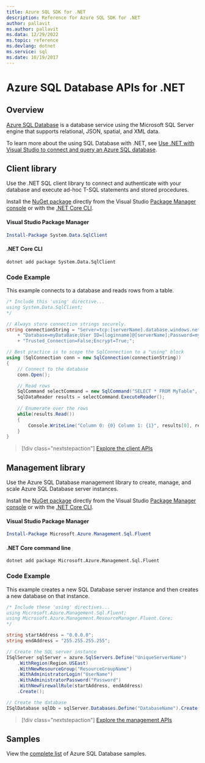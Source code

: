 ```yaml
---
title: Azure SQL SDK for .NET
description: Reference for Azure SQL SDK for .NET
author: pallavit
ms.author: pallavit
ms.data: 12/29/2022
ms.topic: reference
ms.devlang: dotnet
ms.service: sql
ms.date: 10/19/2017
---
```

# Azure SQL Database APIs for .NET

## Overview

[Azure SQL Database](https://docs.microsoft.com/azure/sql-database/sql-database-technical-overview) is a database service using the Microsoft SQL Server engine that supports relational, JSON, spatial, and XML data. 

To learn more about the using SQL Database with .NET, see [Use .NET with Visual Studio to connect and query an Azure SQL database](https://docs.microsoft.com/azure/sql-database/sql-database-connect-query-dotnet-visual-studio).

## Client library

Use the .NET SQL client library to connect and authenticate with your database and execute ad-hoc T-SQL statements and stored procedures.

Install the [NuGet package]( https://www.nuget.org/packages/System.Data.SqlClient) directly from the Visual Studio [Package Manager console](https://docs.microsoft.com/nuget/tools/package-manager-console) or with the [.NET Core CLI](https://docs.microsoft.com/dotnet/core/tools/dotnet-add-package).

#### Visual Studio Package Manager

```powershell
Install-Package System.Data.SqlClient
```

#### .NET Core CLI

```dotnetcli
dotnet add package System.Data.SqlClient
```

### Code Example

This example connects to a database and reads rows from a table.

```csharp
/* Include this 'using' directive...
using System.Data.SqlClient;
*/

// Always store connection strings securely. 
string connectionString = "Server=tcp:[serverName].database.windows.net;" 
    + "Database=myDataBase;User ID=[loginname]@[serverName];Password=myPassword;"
    + "Trusted_Connection=False;Encrypt=True;";

// Best practice is to scope the SqlConnection to a "using" block
using (SqlConnection conn = new SqlConnection(connectionString))
{
    // Connect to the database
    conn.Open();

    // Read rows
    SqlCommand selectCommand = new SqlCommand("SELECT * FROM MyTable", conn);
    SqlDataReader results = selectCommand.ExecuteReader();
    
    // Enumerate over the rows
    while(results.Read())
    {
        Console.WriteLine("Column 0: {0} Column 1: {1}", results[0], results[1]);
    }
}
```

> [!div class="nextstepaction"]
> [Explore the client APIs](/dotnet/api/overview/azure/sql/client)

## Management library

Use the Azure SQL Database management library to create, manage, and scale Azure SQL Database server instances.

Install the [NuGet package](https://www.nuget.org/packages/Microsoft.Azure.Management.Sql.Fluent/) directly from the Visual Studio [Package Manager console](https://docs.microsoft.com/nuget/tools/package-manager-console) or with the [.NET Core CLI](https://docs.microsoft.com/dotnet/core/tools/dotnet-add-package).

#### Visual Studio Package Manager

```powershell
Install-Package Microsoft.Azure.Management.Sql.Fluent
``` 

#### .NET Core command line

```dotnetcli
dotnet add package Microsoft.Azure.Management.Sql.Fluent
```

### Code Example

This example creates a new SQL Database server instance and then creates a new database on that instance.

```csharp
/* Include these 'using' directives...
using Microsoft.Azure.Management.Sql.Fluent;
using Microsoft.Azure.Management.ResourceManager.Fluent.Core;
*/

string startAddress = "0.0.0.0";
string endAddress = "255.255.255.255";

// Create the SQL server instance
ISqlServer sqlServer = azure.SqlServers.Define("UniqueServerName")
    .WithRegion(Region.USEast)
    .WithNewResourceGroup("ResourceGroupName")
    .WithAdministratorLogin("UserName")
    .WithAdministratorPassword("Password")
    .WithNewFirewallRule(startAddress, endAddress)
    .Create();

// Create the database
ISqlDatabase sqlDb = sqlServer.Databases.Define("DatabaseName").Create();
```

> [!div class="nextstepaction"]
> [Explore the management APIs](/dotnet/api/overview/azure/sql/management)

## Samples

View the [complete list](https://docs.microsoft.com/en-us/samples/browse/?expanded=azure&products=azure-sql-database%2Cazure-sql-managed-instance%2Cazure-sqlserver-vm%2Cazure-sql-virtual-machines%2Csql-server) of Azure SQL Database samples.